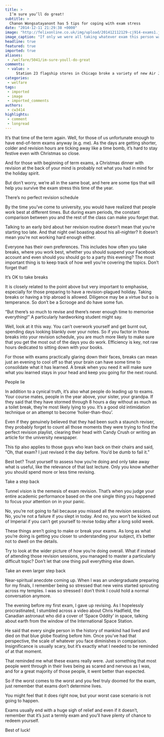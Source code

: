 ```yaml
---
title: >
  I’m sure you’ll do great!
subtitle: >
  Chanon Wongsatayanont has 5 tips for coping with exam stress
date: "2014-12-11 21:29:38 +0000"
image: "http://felixonline.co.uk/img/upload/201412112129-cj914-exams1.jpg"
image_caption: "If only we were all taking whatever exam this person was revising for. Granted, subtraction can alwa"
headline: true
featured: true
imported: true
aliases:
 - /welfare/5041/im-sure-youll-do-great
comments:
 - value: >
     Station 23 flagship stores in Chicago broke a variety of new Air Jordan, to debut early next year include a boutique Air Jordan series. Dunk From Above flying dunk series of Air Jordan 4 navy blue dress decorated with yellow eye-catching details appearance. <br>cheap jordans online http://www.yourcellan.com/shoes.php,I constantly thought about what is going to be are happy to be seen in the type crowd, badly behaved and incapable of hear your own property speak, your prized uniqueness momentarily damaged and moreover replaced with the shade empathic overslop the particular crowd's lurching, aggravated expectation, waist in order to but also bear with out using including one.. weight treatment is ideal as well price point, And the fabric clothed cable television seems to lose it is really initial rigidity after a few times of use. options include 11" considerable, 15" tremendous, then 6" in depth.. Or frost nova for about 2 weeks; make freezing, attaching 5 free minutes in baking working hours.). I probably would
categories:
 - welfare
tags:
 - imported
 - image
 - imported_comments
authors:
 - cw3414
highlights:
 - comment
 - longread
---
```


It’s that time of the term again. Well, for those of us unfortunate enough to have end-of-term exams anyway (e.g. me). As the days are getting shorter, colder and revision hours are ticking away like a time bomb, it’s hard to stay festive even with Christmas so close.

And for those with beginning of term exams, a Christmas dinner with revision at the back of your mind is probably not what you had in mind for the holiday spirit.

But don’t worry, we’re all in the same boat, and here are some tips that will help you survive the exam stress this time of the year.

There’s no perfect revision schedule

By the time you’ve come to university, you would have realized that people work best at different times. But during exam periods, the constant comparison between you and the rest of the class can make you forget that.

Talking to an early bird about her revision routine doesn’t mean that you’re starting too late. And that night owl boasting about his all-nighter? It doesn’t mean you’re not working hard enough either.

Everyone has their own preferences. This includes how often you take breaks, where you work best, whether you should suspend your Facebook account and even should you should go to a party this evening? The most important thing is to keep track of how well you’re covering the topics. Don’t forget that!

It’s OK to take breaks

It is closely related to the point above but very important to emphasise, especially for those preparing to have a revision-plagued holiday. Taking breaks or having a trip abroad is allowed. Diligence may be a virtue but so is temperance. So don’t be a Scrooge and do have some fun.

“But there’s so much to revise and there’s never enough time to memorise everything!” A particularly hardworking student might say.

Well, look at it this way. You can’t overwork yourself and get burnt out, spending days looking blankly over your notes. So if you factor in those breaks into your revision schedule, you are much more likely to make sure that you get the most out of the days you do work. Efficiency is key, not raw hours dedicated to sitting down with your books.

For those with exams practically glaring down their faces, breaks can mean just an evening to cool off so that your brain can have some time to consolidate what it has learned. A break when you need it will make sure what you learned stays in your head and keep you going for the next round.

People lie

In addition to a cynical truth, it’s also what people do leading up to exams. Your course mates, people in the year above, your sister, your grandpa. If they said that they have stormed through 8 hours a day without as much as a toilet break, they’re most likely lying to you. It’s a good old intimidation technique or an attempt to become ‘holier-than-thou’.

Even if they genuinely believed that they had been such a staunch reviser, they probably forget to count all those moments they were trying to find the perfect revision playlist, clearing their head with Candy Crush or writing an article for the university newspaper.

This tip also applies to those guys who lean back on their chairs and said, “Oh, that exam? I just revised it the day before. You’d be dumb to fail it.”

Best bet? Trust yourself to assess how you’re doing and only take away what is useful, like the relevance of that last lecture. Only you know whether you should spend more or less time revising.

Take a step back

Tunnel vision is the nemesis of exam revision. That’s when you judge your entire academic performance based on the one single thing you happened to focus your attention on in your panic.

No, you’re not going to fail because you missed all the revision sessions. No, you’re not a failure if you slept in today. And no, you won’t be kicked out of Imperial if you can’t get yourself to revise today after a long solid week.

These things aren’t going to make or break your exams. As long as what you’re doing is getting you closer to understanding your subject, it’s better not to dwell on the details.

Try to look at the wider picture of how you’re doing overall. What if instead of attending those revision sessions, you managed to master a particularly difficult topic? Don’t let that one thing pull everything else down.

Take an even larger step back

Near-spiritual anecdote coming up. When I was an undergraduate preparing for my finals, I remember being so stressed that new veins started sprouting across my temples. I was so stressed I don’t think I could hold a normal conversation anymore.

The evening before my first exam, I gave up revising. As I hopelessly procrastinated, I stumbled across a video about Chris Hadfield, the Canadian astronaut who did a cover of ‘Space Oddity’ in space, talking about earth from the window of the International Space Station.

He said that every single person in the history of mankind had lived and died on that blue globe floating before him. Once you’ve had that perspective, the scale of whatever you face diminishes in comparison. Insignificance is usually scary, but it’s exactly what I needed to be reminded of at that moment.

That reminded me what these exams really were. Just something that most people went through in their lives being as scared and nervous as I was, and for a great majority of those people, it went better than expected.

So if the worst comes to the worst and you feel truly doomed for the exam, just remember that exams don’t determine lives.

You might feel that it does right now, but your worst case scenario is not going to happen.

Exams usually end with a huge sigh of relief and even if it doesn’t, remember that it’s just a termly exam and you’ll have plenty of chance to redeem yourself.

Best of luck!
